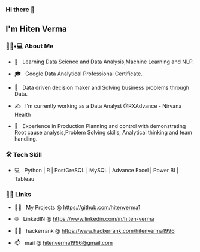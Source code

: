 
### Hi there 👋<h2> I'm Hiten Verma </h2>



<h3> 👨🏻•💻 About Me </h3>



- 👀 &nbsp; Learning Data Science and Data Analysis,Machine Learning and NLP.

- 🎓 &nbsp; Google Data Analytical Professional Certificate.

- 🌱 &nbsp; Data driven decision maker and Solving business problems through Data.

- ✍️ &nbsp; I’m currently working as a Data Analyst @RXAdvance - Nirvana Health

- 🏢 &nbsp; Experience in Production Planning and control with demonstrating Root cause analysis,Problem Solving skills, Analytical thinking and team handling.




<h3>🛠 Tech Skill</h3>

- 💻 &nbsp; Python | R | PostGreSQL | MySQL | Advance Excel | Power BI | Tableau





<h3> 🤝🏻 Links </h3>


- 👨‍💻 &nbsp; My Projects  @ https://github.com/hitenverma1

- 🌐 &nbsp; LinkedIN @ https://www.linkedin.com/in/hiten-verma

- 👨‍💻 &nbsp; hackerrank @ https://www.hackerrank.com/hitenverma1996

- 📫 &nbsp; mail @ hitenverma1996@gmail.com




